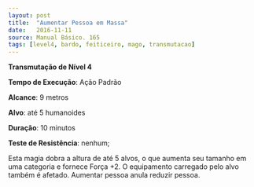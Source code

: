 ```yaml
---
layout: post
title:  "Aumentar Pessoa em Massa"
date:   2016-11-11
source: Manual Básico. 165
tags: [level4, bardo, feiticeiro, mago, transmutacao]
---
```


**Transmutação de Nível 4**

**Tempo de Execução**: Ação Padrão

**Alcance**: 9 metros

**Alvo**: até 5 humanoides

**Duração**: 10 minutos

**Teste de Resistência**: nenhum;

Esta magia dobra a altura de até 5 alvos, o que aumenta seu tamanho em uma categoria e fornece Força +2. O equipamento carregado pelo alvo também é afetado.
Aumentar pessoa anula reduzir pessoa.
